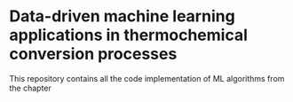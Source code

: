# Data-driven machine learning applications in thermochemical conversion processes
 This repository contains all the code implementation of ML algorithms from the chapter
